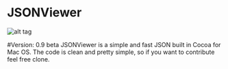 JSONViewer
==========

![alt tag](https://raw.github.com/waldirbertazzijr/JSONViewer/master/screenshot.png)

#Version: 0.9 beta
JSONViewer is a simple and fast JSON built in Cocoa for Mac OS. The code is clean and pretty simple, so if you want to contribute feel free clone.